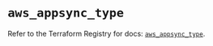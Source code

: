 # `aws_appsync_type`

Refer to the Terraform Registry for docs: [`aws_appsync_type`](https://registry.terraform.io/providers/hashicorp/aws/5.35.0/docs/resources/appsync_type).
